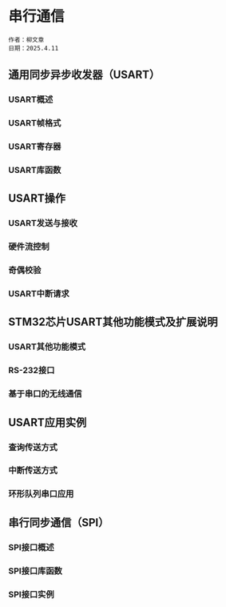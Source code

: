 # 串行通信

```
作者：柳文章
日期：2025.4.11
```

## 通用同步异步收发器（USART）

### USART概述

### USART帧格式

### USART寄存器

### USART库函数

## USART操作

### USART发送与接收

### 硬件流控制

### 奇偶校验

### USART中断请求

## STM32芯片USART其他功能模式及扩展说明

### USART其他功能模式

### RS-232接口

### 基于串口的无线通信

## USART应用实例

### 查询传送方式

### 中断传送方式

### 环形队列串口应用

## 串行同步通信（SPI）

### SPI接口概述

### SPI接口库函数

### SPI接口实例
